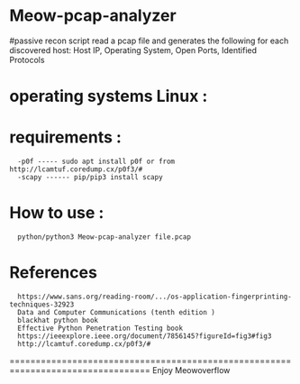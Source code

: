 # Meow-pcap-analyzer
#passive recon script read a pcap file and generates the following for each discovered host:
Host IP, Operating System, Open Ports, Identified Protocols
# operating systems Linux :  
# requirements :
      -p0f ----- sudo apt install p0f or from http://lcamtuf.coredump.cx/p0f3/#
      -scapy ------ pip/pip3 install scapy
# How to use  : 
      python/python3 Meow-pcap-analyzer file.pcap
# References
      https://www.sans.org/reading-room/.../os-application-fingerprinting-techniques-32923
      Data and Computer Communications (tenth edition )
      blackhat python book 
      Effective Python Penetration Testing book
      https://ieeexplore.ieee.org/document/7856145?figureId=fig3#fig3
      http://lcamtuf.coredump.cx/p0f3/#
=================================================================================
Enjoy 
  Meowoverflow
